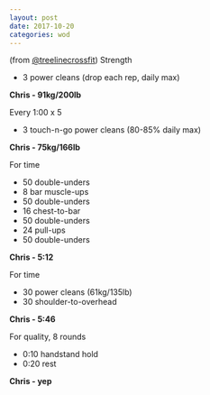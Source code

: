 ```yaml
---
layout: post
date: 2017-10-20
categories: wod
---
```


(from [@treelinecrossfit](http://www.treelinecrossfit.com)) Strength
- 3 power cleans (drop each rep, daily max)

**Chris - <span>91kg/200lb</span>**

Every 1:00 x 5
- 3 touch-n-go power cleans (80-85% daily max)

**Chris - <span>75kg/166lb</span>**

For time
- 50 double-unders
- 8 bar muscle-ups
- 50 double-unders
- 16 chest-to-bar
- 50 double-unders
- 24 pull-ups
- 50 double-unders

**Chris - <span>5:12</span>**

For time
- 30 power cleans (61kg/135lb)
- 30 shoulder-to-overhead

**Chris - <span>5:46</span>**

For quality, 8 rounds
- 0:10 handstand hold
- 0:20 rest

**Chris - <span>yep</span>**

